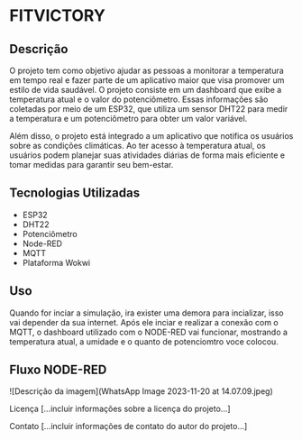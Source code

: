 # FITVICTORY

## Descrição
O projeto tem como objetivo ajudar as pessoas a monitorar a temperatura em tempo real e fazer parte de um aplicativo maior que visa promover um estilo de vida saudável. O projeto consiste em um dashboard que exibe a temperatura atual e o valor do potenciômetro. Essas informações são coletadas por meio de um ESP32, que utiliza um sensor DHT22 para medir a temperatura e um potenciômetro para obter um valor variável.

Além disso, o projeto está integrado a um aplicativo que notifica os usuários sobre as condições climáticas. Ao ter acesso à temperatura atual, os usuários podem planejar suas atividades diárias de forma mais eficiente e tomar medidas para garantir seu bem-estar.

## Tecnologias Utilizadas
<ul>
  <li>ESP32</li>
  <li>DHT22</li>
  <li>Potenciômetro</li>
  <li>Node-RED</li>
  <li>MQTT</li>
  <li>Plataforma Wokwi</li>
</ul>

## Uso
Quando for inciar a simulação, ira exister uma demora para incializar, isso vai depender da sua internet.
Após ele inciar e realizar a conexão com o MQTT, o dashboard utilizado com o NODE-RED vai funcionar, mostrando a temperatura atual, a umidade e o quanto de potenciomtro voce colocou.

## Fluxo NODE-RED

![Descrição da imagem](WhatsApp Image 2023-11-20 at 14.07.09.jpeg)

Licença
[...incluir informações sobre a licença do projeto...]

Contato
[...incluir informações de contato do autor do projeto...]
